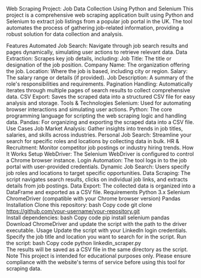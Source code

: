 Web Scraping Project: Job Data Collection Using Python and Selenium
This project is a comprehensive web scraping application built using Python and Selenium to extract job listings from a popular job portal in the UK. The tool automates the process of gathering job-related information, providing a robust solution for data collection and analysis.

Features
Automated Job Search: Navigate through job search results and pages dynamically, simulating user actions to retrieve relevant data.
Data Extraction: Scrapes key job details, including:
Job Title: The title or designation of the job position.
Company Name: The organization offering the job.
Location: Where the job is based, including city or region.
Salary: The salary range or details (if provided).
Job Description: A summary of the role's responsibilities and requirements.
Pagination Handling: Automatically iterates through multiple pages of search results to collect comprehensive data.
CSV Export: Saves the scraped data into a structured CSV file for easy analysis and storage.
Tools & Technologies
Selenium: Used for automating browser interactions and simulating user actions.
Python: The core programming language for scripting the web scraping logic and handling data.
Pandas: For organizing and exporting the scraped data into a CSV file.
Use Cases
Job Market Analysis: Gather insights into trends in job titles, salaries, and skills across industries.
Personal Job Search: Streamline your search for specific roles and locations by collecting data in bulk.
HR & Recruitment: Monitor competitor job postings or industry hiring trends.
How It Works
Setup WebDriver: The Selenium WebDriver is configured to control a Chrome browser instance.
Login Automation: The tool logs in to the job portal with user-provided credentials.
Dynamic Job Search: Users specify job roles and locations to target specific opportunities.
Data Scraping: The script navigates search results, clicks on individual job links, and extracts details from job postings.
Data Export: The collected data is organized into a DataFrame and exported as a CSV file.
Requirements
Python 3.x
Selenium
ChromeDriver (compatible with your Chrome browser version)
Pandas
Installation
Clone this repository:
bash
Copy code
git clone https://github.com/your-username/your-repository.git  
Install dependencies:
bash
Copy code
pip install selenium pandas  
Download ChromeDriver and update the script with the path to the driver executable.
Usage
Update the script with your LinkedIn login credentials.
Specify the job title and location you want to search for in the script.
Run the script:
bash
Copy code
python linkedin_scraper.py  
The results will be saved as a CSV file in the same directory as the script.
Note
This project is intended for educational purposes only. Please ensure compliance with the website's terms of service before using this tool for scraping data.

